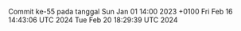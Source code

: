 Commit ke-55 pada tanggal Sun Jan 01 14:00 2023 +0100
Fri Feb 16 14:43:06 UTC 2024
Tue Feb 20 18:29:39 UTC 2024
